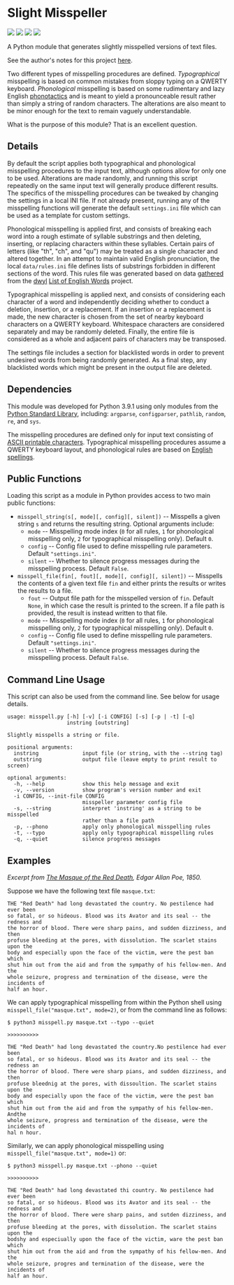 # Slight Misspeller

<a href="https://github.com/adam-rumpf/slight-misspeller/search?l=python"><img src="https://img.shields.io/badge/language-python-blue?style=plastic&logo=python&logoColor=white"/></a> <a href="https://github.com/adam-rumpf/slight-misspeller/releases"><img src="https://img.shields.io/github/v/release/adam-rumpf/slight-misspeller?style=plastic"/></a> <a href="https://github.com/adam-rumpf/slight-misspeller/blob/master/LICENSE"><img src="https://img.shields.io/github/license/adam-rumpf/slight-misspeller?style=plastic"/></a> <a href="https://github.com/adam-rumpf/slight-misspeller/commits/master"><img src="https://img.shields.io/maintenance/no/2021?style=plastic"/></a>

A Python module that generates slightly misspelled versions of text files.

See the author's notes for this project [here](https://adam-rumpf.github.io/programs/slight_misspeller.html).

Two different types of misspelling procedures are defined. _Typographical_ misspelling is based on common mistakes from sloppy typing on a QWERTY keyboard. _Phonological_ misspelling is based on some rudimentary and lazy English [phonotactics](https://en.wikipedia.org/wiki/Phonotactics) and is meant to yield a pronounceable result rather than simply a string of random characters. The alterations are also meant to be minor enough for the text to remain vaguely understandable.

What is the purpose of this module? That is an excellent question.

## Details

By default the script applies both typographical and phonological misspelling procedures to the input text, although options allow for only one to be used. Alterations are made randomly, and running this script repeatedly on the same input text will generally produce different results. The specifics of the misspelling procedures can be tweaked by changing the settings in a local INI file. If not already present, running any of the misspelling functions will generate the default `settings.ini` file which can be used as a template for custom settings.

Phonological misspelling is applied first, and consists of breaking each word into a rough estimate of syllable substrings and then deleting, inserting, or replacing characters within these syllables. Certain pairs of letters (like "th", "ch", and "qu") may be treated as a single character and altered together. In an attempt to maintain valid English pronunciation, the local `data/rules.ini` file defines lists of substrings forbidden in different sections of the word. This rules file was generated based on data [gathered](https://github.com/adam-rumpf/english-words) from the [dwyl](https://github.com/dwyl) [List of English Words](https://github.com/dwyl/english-words) project.

Typographical misspelling is applied next, and consists of considering each character of a word and independently deciding whether to conduct a deletion, insertion, or a replacement. If an insertion or a replacement is made, the new character is chosen from the set of nearby keyboard characters on a QWERTY keyboard. Whitespace characters are considered separately and may be randomly deleted. Finally, the entire file is considered as a whole and adjacent pairs of characters may be transposed.

The settings file includes a section for blacklisted words in order to prevent undesired words from being randomly generated. As a final step, any blacklisted words which might be present in the output file are deleted.

## Dependencies

This module was developed for Python 3.9.1 using only modules from the [Python Standard Library](https://docs.python.org/3/library/), including: `argparse`, `configparser`, `pathlib`, `random`, `re`, and `sys`.

The misspelling procedures are defined only for input text consisting of [ASCII printable characters](https://www.ascii-code.com/). Typographical misspelling procedures assume a QWERTY keyboard layout, and phonological rules are based on [English spellings](https://github.com/dwyl/english-words).

## Public Functions

Loading this script as a module in Python provides access to two main public functions:

* `misspell_string(s[, mode][, config][, silent])` -- Misspells a given string `s` and returns the resulting string. Optional arguments include:
  * `mode` -- Misspelling mode index (`0` for all rules, `1` for phonological misspelling only, `2` for typographical misspelling only). Default `0`.
  * `config` -- Config file used to define misspelling rule parameters. Default `"settings.ini"`.
  * `silent` -- Whether to silence progress messages during the misspelling process. Default `False`.
* `misspell_file(fin[, fout][, mode][, config][, silent])` -- Misspells the contents of a given text file `fin` and either prints the results or writes the results to a file.
  * `fout` -- Output file path for the misspelled version of `fin`. Default `None`, in which case the result is printed to the screen. If a file path is provided, the result is instead written to that file.
  * `mode` -- Misspelling mode index (`0` for all rules, `1` for phonological misspelling only, `2` for typographical misspelling only). Default `0`.
  * `config` -- Config file used to define misspelling rule parameters. Default `"settings.ini"`.
  * `silent` -- Whether to silence progress messages during the misspelling process. Default `False`.

## Command Line Usage

This script can also be used from the command line. See below for usage details.
```
usage: misspell.py [-h] [-v] [-i CONFIG] [-s] [-p | -t] [-q]
                   instring [outstring]

Slightly misspells a string or file.

positional arguments:
  instring              input file (or string, with the --string tag)
  outstring             output file (leave empty to print result to screen)

optional arguments:
  -h, --help            show this help message and exit
  -v, --version         show program's version number and exit
  -i CONFIG, --init-file CONFIG
                        misspeller parameter config file
  -s, --string          interpret 'instring' as a string to be misspelled
                        rather than a file path
  -p, --phono           apply only phonological misspelling rules
  -t, --typo            apply only typographical misspelling rules
  -q, --quiet           silence progress messages
```

## Examples

_Excerpt from [The Masque of the Red Death](https://poestories.com/read/masque), Edgar Allan Poe, 1850._

Suppose we have the following text file `masque.txt`:
```
THE "Red Death" had long devastated the country. No pestilence had ever been
so fatal, or so hideous. Blood was its Avator and its seal -- the redness and
the horror of blood. There were sharp pains, and sudden dizziness, and then
profuse bleeding at the pores, with dissolution. The scarlet stains upon the
body and especially upon the face of the victim, were the pest ban which
shut him out from the aid and from the sympathy of his fellow-men. And the
whole seizure, progress and termination of the disease, were the incidents of
half an hour. 
```
We can apply typographical misspelling from within the Python shell using `misspell_file("masque.txt", mode=2)`, or from the command line as follows:
```
$ python3 misspell.py masque.txt --typo --quiet

>>>>>>>>>>

THE "Red Death" had long devastated the country.No pestilence had ever been
so fatal, or so hideous. Blood was its Avator and its seal -- the redness an
the horror of blood. There were sharp pians, and sudden dizziness, and then
profuse bleednig at the pores, with dissoultion. The scarlet stains upon the
body and especially upon the face of the victim, were the pest ban which
shut him out from the aid and from the sympathy of his fellow-men. Andthe
whole seizure, progress and termination of the disease, were the incidents of
hal n hour.
```
Similarly, we can apply phonological misspelling using `misspell_file("masque.txt", mode=1)` or:
```
$ python3 misspell.py masque.txt --phono --quiet

>>>>>>>>>>

THE "Red Death" had long devastated thi country. No pestilence had ever been
so fatal, or so hideous. Blood was its Avator and its seal -- the redness and
the horror of blood. There were sharp pains, and sutden dizziness, and then
profuse bleeding at the pores, with dissolution. The scarlet stains upon the
bodshy and especiually upon the face of the victim, ware the pest ban which
shut him out from the aid and from the sympathy of his fellow-men. And the
whole seizure, progres and termination of the disease, were the incidents of
half an hour.
```
